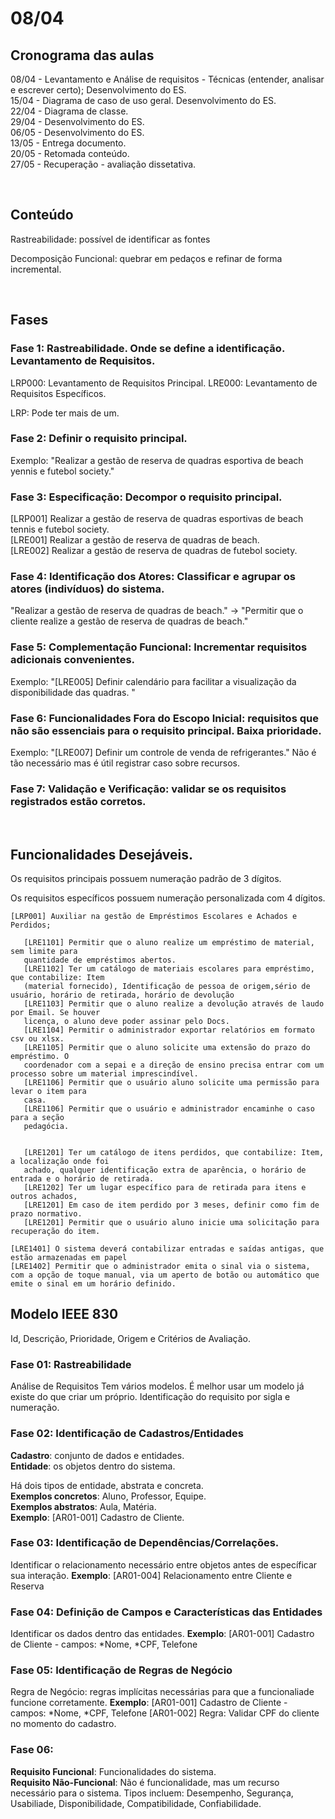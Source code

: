 # 08/04

## Cronograma das aulas

08/04 - Levantamento e Análise de requisitos - Técnicas (entender, analisar e escrever certo); Desenvolvimento do ES.  
15/04 - Diagrama de caso de uso geral. Desenvolvimento do ES.  
22/04 - Diagrama de classe.  
29/04 - Desenvolvimento do ES.  
06/05 - Desenvolvimento do ES.  
13/05 - Entrega documento.  
20/05 - Retomada conteúdo.  
27/05 - Recuperação - avaliação dissetativa.  

<br>

## Conteúdo

Rastreabilidade: possível de identificar as fontes

Decomposição Funcional: quebrar em pedaços e refinar de forma incremental.  

<br>

## Fases

### Fase 1: Rastreabilidade. Onde se define a identificação. Levantamento de Requisitos.

LRP000: Levantamento de Requisitos Principal.
LRE000: Levantamento de Requisitos Específicos.

LRP: Pode ter mais de um.


### Fase 2: Definir o requisito principal.

   Exemplo: "Realizar a gestão de reserva de quadras esportiva de beach yennis e futebol society."


### Fase 3: Especificação: Decompor o requisito principal.

   [LRP001] Realizar a gestão de reserva de quadras esportivas de beach tennis e futebol society.  
      [LRE001] Realizar a gestão de reserva de quadras de beach.  
      [LRE002] Realizar a gestão de reserva de quadras de futebol society.  


### Fase 4: Identificação dos Atores: Classificar e agrupar os atores (indivíduos) do sistema.

   "Realizar a gestão de reserva de quadras de beach." -> "Permitir que o cliente realize a gestão de reserva de quadras de beach."


### Fase 5: Complementação Funcional: Incrementar requisitos adicionais convenientes.

   Exemplo: "[LRE005] Definir calendário para facilitar a visualização da disponibilidade das quadras. "


### Fase 6: Funcionalidades Fora do Escopo Inicial: requisitos que não são essenciais para o requisito principal. Baixa prioridade.

   Exemplo: "[LRE007] Definir um controle de venda de refrigerantes."
   Não é tão necessário mas é útil registrar caso sobre recursos.

### Fase 7: Validação e Verificação: validar se os requisitos registrados estão corretos.

<br>

## Funcionalidades Desejáveis.

Os requisitos principais possuem numeração padrão de 3 dígitos.

Os requisitos específicos possuem numeração personalizada com 4 dígitos.


```
[LRP001] Auxiliar na gestão de Empréstimos Escolares e Achados e Perdidos;

   [LRE1101] Permitir que o aluno realize um empréstimo de material, sem limite para 
   quantidade de empréstimos abertos.
   [LRE1102] Ter um catálogo de materiais escolares para empréstimo, que contabilize: Item
   (material fornecido), Identificação de pessoa de origem,sério de usuário, horário de retirada, horário de devolução
   [LRE1103] Permitir que o aluno realize a devolução através de laudo por Email. Se houver
   licença, o aluno deve poder assinar pelo Docs.
   [LRE1104] Permitir o administrador exportar relatórios em formato csv ou xlsx.
   [LRE1105] Permitir que o aluno solicite uma extensão do prazo do empréstimo. O 
   coordenador com a sepai e a direção de ensino precisa entrar com um processo sobre um material imprescindível.
   [LRE1106] Permitir que o usuário aluno solicite uma permissão para levar o item para 
   casa.
   [LRE1106] Permitir que o usuário e administrador encaminhe o caso para a seção 
   pedagócia.


   [LRE1201] Ter um catálogo de itens perdidos, que contabilize: Item, a localização onde foi 
   achado, qualquer identificação extra de aparência, o horário de entrada e o horário de retirada.
   [LRE1202] Ter um lugar específico para de retirada para itens e outros achados,	
   [LRE1201] Em caso de item perdido por 3 meses, definir como fim de prazo normativo.
   [LRE1201] Permitir que o usuário aluno inicie uma solicitação para recuperação do item.

[LRE1401] O sistema deverá contabilizar entradas e saídas antigas, que estão armazenadas em papel
[LRE1402] Permitir que o administrador emita o sinal via o sistema, com a opção de toque manual, via um aperto de botão ou automático que emite o sinal em um horário definido.
```

## Modelo IEEE 830 
Id, Descrição, Prioridade, Origem e Critérios de Avaliação.

### Fase 01: Rastreabilidade
Análise de Requisitos
Tem vários modelos. É melhor usar um modelo já existe do que criar um próprio.
Identificação do requisito por sigla e numeração.

### Fase 02: Identificação de Cadastros/Entidades
**Cadastro**: conjunto de dados e entidades.  
**Entidade**: os objetos dentro do sistema.   

Há dois tipos de entidade, abstrata e concreta.  
**Exemplos concretos**: Aluno, Professor, Equipe.  
**Exemplos abstratos**: Aula, Matéria.  
**Exemplo**: [AR01-001] Cadastro de Cliente.  

### Fase 03: Identificação de Dependências/Correlações.
Identificar o relacionamento necessário entre objetos antes de específicar sua interação.
**Exemplo**: [AR01-004] Relacionamento entre Cliente e Reserva 

### Fase 04: Definição de Campos e Características das Entidades
Identificar os dados dentro das entidades.
**Exemplo**: [AR01-001] Cadastro de Cliente - campos: *Nome, *CPF, Telefone

### Fase 05: Identificação de Regras de Negócio
Regra de Negócio: regras implícitas necessárias para que a funcionaliade funcione corretamente.
**Exemplo**: [AR01-001] Cadastro de Cliente - campos: *Nome, *CPF, Telefone	
		   	[AR01-002] Regra: Validar CPF do cliente no momento do cadastro.

### Fase 06:
**Requisito Funcional**: Funcionalidades do sistema.  
**Requisito Não-Funcional**: Não é funcionalidade, mas um recurso necessário para o sistema. Tipos incluem: Desempenho, Segurança, Usabiliade, Disponibilidade, Compatibilidade, Confiabilidade.
